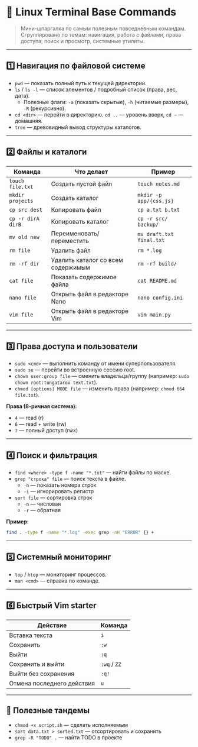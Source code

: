 # 🐧 Linux Terminal Base Commands

> Мини-шпаргалка по самым полезным повседневным командам. Сгруппировано по темам: навигация, работа с файлами, права доступа, поиск и просмотр, системные утилиты.

---

## 1️⃣ Навигация по файловой системе
- `pwd` — показать полный путь к текущей директории.
- `ls` / `ls -l` — список элементов / подробный список (права, вес, дата).
  - Полезные флаги: `-a` (показать скрытые), `-h` (читаемые размеры), `-R` (рекурсивно).
- `cd <dir>` — перейти в директорию. `cd ..` — уровень вверх, `cd ~` — домашняя.
- `tree` — древовидный вывод структуры каталогов.

---

## 2️⃣ Файлы и каталоги

| Команда                | Что делает                                    | Пример                       |
|------------------------|-----------------------------------------------|------------------------------|
| `touch file.txt`       | Создать пустой файл                           | `touch notes.md`            |
| `mkdir projects`       | Создать каталог                               | `mkdir -p app/{css,js}`     |
| `cp src dest`          | Копировать файл                               | `cp a.txt b.txt`            |
| `cp -r dirA dirB`      | Копировать каталог                            | `cp -r src/ backup/`        |
| `mv old new`           | Переименовать/переместить                     | `mv draft.txt final.txt`    |
| `rm file`              | Удалить файл                                  | `rm *.log`                  |
| `rm -rf dir`           | Удалить каталог со всем содержимым            | `rm -rf build/`             |
| `cat file`             | Показать содержимое файла                     | `cat README.md`             |
| `nano file`            | Открыть файл в редакторе Nano                 | `nano config.ini`           |
| `vim file`             | Открыть файл в редакторе Vim                  | `vim main.py`               |

---

## 3️⃣ Права доступа и пользователи

- `sudo <cmd>` — выполнить команду от имени суперпользователя.
- `sudo su` — перейти во встроенную сессию root.
- `chown user:group file` — сменить владельца/группу (например: `sudo chown root:tungatarov text.txt`).
- `chmod [options] MODE file` — изменить права (например: `chmod 664 file.txt`).

**Права (8-ричная система):**
- `4` — read (r)
- `6` — read + write (rw)
- `7` — полный доступ (rwx)

---

## 4️⃣ Поиск и фильтрация

- `find <where> -type f -name "*.txt"` — найти файлы по маске.
- `grep "строка" file` — поиск текста в файле.
  - `-n` — показать номера строк
  - `-i` — игнорировать регистр
- `sort file` — сортировка строк
  - `-n` — числовая
  - `-r` — обратная

**Пример:**  
```bash
find . -type f -name "*.log" -exec grep -nH "ERROR" {} +
```

---

## 5️⃣ Системный мониторинг

- `top` / `htop` — мониторинг процессов.
- `man <cmd>` — справка по команде.

---

## 6️⃣ Быстрый Vim starter

| Действие                   | Команда |
|----------------------------|---------|
| Вставка текста             | `i`     |
| Сохранить                  | `:w`    |
| Выйти                      | `:q`    |
| Сохранить и выйти          | `:wq` / `ZZ` |
| Выйти без сохранения       | `:q!`   |
| Отмена последнего действия | `u`     |

---

## 🔧 Полезные тандемы

- `chmod +x script.sh` — сделать исполняемым
- `sort data.txt > sorted.txt` — отсортировать и сохранить
- `grep -R "TODO" .` — найти TODO в проекте
